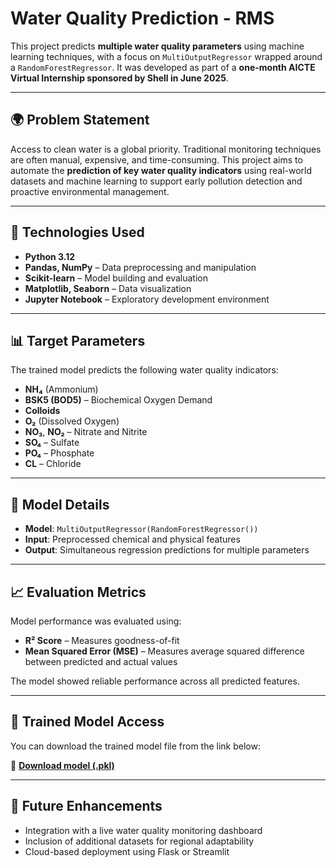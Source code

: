 #  Water Quality Prediction - RMS

This project predicts **multiple water quality parameters** using machine learning techniques, with a focus on `MultiOutputRegressor` wrapped around a `RandomForestRegressor`. It was developed as part of a **one-month AICTE Virtual Internship sponsored by Shell in June 2025**.

---

## 🌍 Problem Statement

Access to clean water is a global priority. Traditional monitoring techniques are often manual, expensive, and time-consuming. This project aims to automate the **prediction of key water quality indicators** using real-world datasets and machine learning to support early pollution detection and proactive environmental management.

---

## 🔧 Technologies Used

- **Python 3.12**
- **Pandas, NumPy** – Data preprocessing and manipulation
- **Scikit-learn** – Model building and evaluation
- **Matplotlib, Seaborn** – Data visualization
- **Jupyter Notebook** – Exploratory development environment

---

## 📊 Target Parameters

The trained model predicts the following water quality indicators:

- **NH₄** (Ammonium)
- **BSK5 (BOD5)** – Biochemical Oxygen Demand
- **Colloids**
- **O₂** (Dissolved Oxygen)
- **NO₃**, **NO₂** – Nitrate and Nitrite
- **SO₄** – Sulfate
- **PO₄** – Phosphate
- **CL** – Chloride

---

## 🧠 Model Details

- **Model**: `MultiOutputRegressor(RandomForestRegressor())`
- **Input**: Preprocessed chemical and physical features
- **Output**: Simultaneous regression predictions for multiple parameters

---

## 📈 Evaluation Metrics

Model performance was evaluated using:

- **R² Score** – Measures goodness-of-fit
- **Mean Squared Error (MSE)** – Measures average squared difference between predicted and actual values

The model showed reliable performance across all predicted features.

---

## 📁 Trained Model Access

You can download the trained model file from the link below:

🔗 **[Download model (.pkl)](https://drive.google.com/file/d/18RJzu35vyuMgpcAE590u1IaDvHY3-SWq/view?usp=sharing)**

---

## 🚀 Future Enhancements

- Integration with a live water quality monitoring dashboard
- Inclusion of additional datasets for regional adaptability
- Cloud-based deployment using Flask or Streamlit
